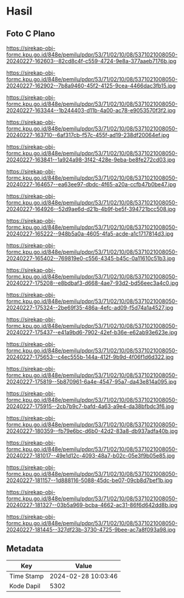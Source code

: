 # Hasil

## Foto C Plano

https://sirekap-obj-formc.kpu.go.id/848e/pemilu/pdpr/53/71/02/10/08/5371021008050-20240227-162603--82cd8c4f-c559-4724-9e8a-377aaeb7176b.jpg

https://sirekap-obj-formc.kpu.go.id/848e/pemilu/pdpr/53/71/02/10/08/5371021008050-20240227-162902--7b8a9460-45f2-4125-9cea-4466dac3fb15.jpg

https://sirekap-obj-formc.kpu.go.id/848e/pemilu/pdpr/53/71/02/10/08/5371021008050-20240227-163344--1b244403-d11b-4a00-ac78-e9053570f3f2.jpg

https://sirekap-obj-formc.kpu.go.id/848e/pemilu/pdpr/53/71/02/10/08/5371021008050-20240227-163710--6af317cb-f57c-455f-ad19-238df20064ef.jpg

https://sirekap-obj-formc.kpu.go.id/848e/pemilu/pdpr/53/71/02/10/08/5371021008050-20240227-163841--1a924a98-3f42-428e-9eba-be8fe272cd03.jpg

https://sirekap-obj-formc.kpu.go.id/848e/pemilu/pdpr/53/71/02/10/08/5371021008050-20240227-164657--ea63ee97-dbdc-4f65-a20a-ccfb47b0be47.jpg

https://sirekap-obj-formc.kpu.go.id/848e/pemilu/pdpr/53/71/02/10/08/5371021008050-20240227-164926--52d9ae6d-d21b-4b9f-be5f-394721bcc508.jpg

https://sirekap-obj-formc.kpu.go.id/848e/pemilu/pdpr/53/71/02/10/08/5371021008050-20240227-165222--948b5a0a-4605-4fa5-acde-a1c1717814d3.jpg

https://sirekap-obj-formc.kpu.go.id/848e/pemilu/pdpr/53/71/02/10/08/5371021008050-20240227-165402--769819e0-c556-4345-b45c-0a11610c51b3.jpg

https://sirekap-obj-formc.kpu.go.id/848e/pemilu/pdpr/53/71/02/10/08/5371021008050-20240227-175208--e8bdbaf3-d668-4ae7-93d2-bd56eec3a4c0.jpg

https://sirekap-obj-formc.kpu.go.id/848e/pemilu/pdpr/53/71/02/10/08/5371021008050-20240227-175324--2be69f35-486a-4efc-ad09-f5d74a1a4527.jpg

https://sirekap-obj-formc.kpu.go.id/848e/pemilu/pdpr/53/71/02/10/08/5371021008050-20240227-175437--e41a9bd6-7902-42ef-b36e-e62ab93e623e.jpg

https://sirekap-obj-formc.kpu.go.id/848e/pemilu/pdpr/53/71/02/10/08/5371021008050-20240227-175653--c4ec555b-144a-412f-9b9d-4f06f1d6d322.jpg

https://sirekap-obj-formc.kpu.go.id/848e/pemilu/pdpr/53/71/02/10/08/5371021008050-20240227-175819--5b870961-6a4e-4547-95a7-da43e814a095.jpg

https://sirekap-obj-formc.kpu.go.id/848e/pemilu/pdpr/53/71/02/10/08/5371021008050-20240227-175915--2cb7b9c7-bafd-4a63-a9e4-da38bfbdc3f6.jpg

https://sirekap-obj-formc.kpu.go.id/848e/pemilu/pdpr/53/71/02/10/08/5371021008050-20240227-180359--fb79e6bc-d6b0-42d2-83a8-db937adfa40b.jpg

https://sirekap-obj-formc.kpu.go.id/848e/pemilu/pdpr/53/71/02/10/08/5371021008050-20240227-181017--49e1d12c-4093-48a7-b02c-05e3f9b05e85.jpg

https://sirekap-obj-formc.kpu.go.id/848e/pemilu/pdpr/53/71/02/10/08/5371021008050-20240227-181157--1d888116-5088-45dc-be07-09cb8d7bef1b.jpg

https://sirekap-obj-formc.kpu.go.id/848e/pemilu/pdpr/53/71/02/10/08/5371021008050-20240227-181327--03b5a969-bcba-4662-ac31-86f6d642dd8b.jpg

https://sirekap-obj-formc.kpu.go.id/848e/pemilu/pdpr/53/71/02/10/08/5371021008050-20240227-181445--327df23b-3730-4725-9bee-ac7a8f093a98.jpg


## Metadata

| Key        | Value               |
| ---------- | ------------------- |
| Time Stamp | 2024-02-28 10:03:46 |
| Kode Dapil | 5302                |



